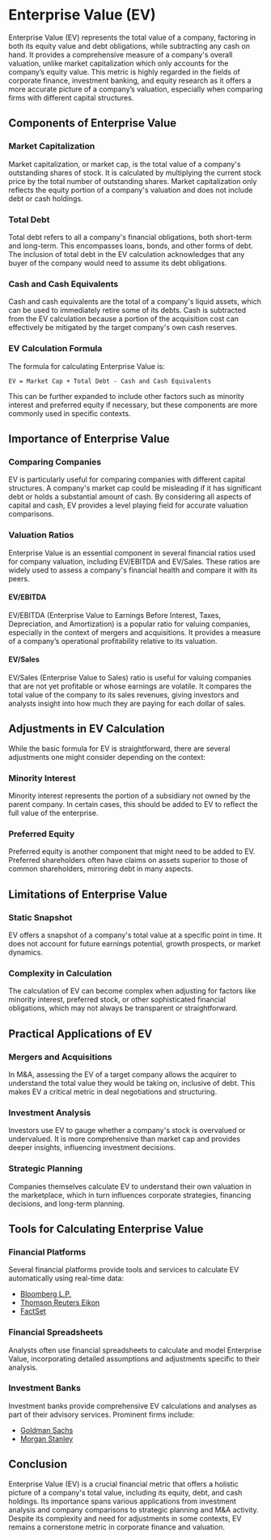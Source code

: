 # Enterprise Value (EV)

Enterprise Value (EV) represents the total value of a company, factoring in both its equity value and debt obligations, while subtracting any cash on hand. It provides a comprehensive measure of a company's overall valuation, unlike market capitalization which only accounts for the company’s equity value. This metric is highly regarded in the fields of corporate finance, investment banking, and equity research as it offers a more accurate picture of a company’s valuation, especially when comparing firms with different capital structures.

## Components of Enterprise Value

### Market Capitalization

Market capitalization, or market cap, is the total value of a company's outstanding shares of stock. It is calculated by multiplying the current stock price by the total number of outstanding shares. Market capitalization only reflects the equity portion of a company's valuation and does not include debt or cash holdings.

### Total Debt

Total debt refers to all a company's financial obligations, both short-term and long-term. This encompasses loans, bonds, and other forms of debt. The inclusion of total debt in the EV calculation acknowledges that any buyer of the company would need to assume its debt obligations.

### Cash and Cash Equivalents

Cash and cash equivalents are the total of a company's liquid assets, which can be used to immediately retire some of its debts. Cash is subtracted from the EV calculation because a portion of the acquisition cost can effectively be mitigated by the target company's own cash reserves.

### EV Calculation Formula

The formula for calculating Enterprise Value is:

```
EV = Market Cap + Total Debt - Cash and Cash Equivalents
```

This can be further expanded to include other factors such as minority interest and preferred equity if necessary, but these components are more commonly used in specific contexts.

## Importance of Enterprise Value

### Comparing Companies

EV is particularly useful for comparing companies with different capital structures. A company's market cap could be misleading if it has significant debt or holds a substantial amount of cash. By considering all aspects of capital and cash, EV provides a level playing field for accurate valuation comparisons.

### Valuation Ratios

Enterprise Value is an essential component in several financial ratios used for company valuation, including EV/EBITDA and EV/Sales. These ratios are widely used to assess a company's financial health and compare it with its peers.

#### EV/EBITDA

EV/EBITDA (Enterprise Value to Earnings Before Interest, Taxes, Depreciation, and Amortization) is a popular ratio for valuing companies, especially in the context of mergers and acquisitions. It provides a measure of a company’s operational profitability relative to its valuation.

#### EV/Sales

EV/Sales (Enterprise Value to Sales) ratio is useful for valuing companies that are not yet profitable or whose earnings are volatile. It compares the total value of the company to its sales revenues, giving investors and analysts insight into how much they are paying for each dollar of sales.

## Adjustments in EV Calculation

While the basic formula for EV is straightforward, there are several adjustments one might consider depending on the context:

### Minority Interest

Minority interest represents the portion of a subsidiary not owned by the parent company. In certain cases, this should be added to EV to reflect the full value of the enterprise.

### Preferred Equity

Preferred equity is another component that might need to be added to EV. Preferred shareholders often have claims on assets superior to those of common shareholders, mirroring debt in many aspects.

## Limitations of Enterprise Value

### Static Snapshot

EV offers a snapshot of a company's total value at a specific point in time. It does not account for future earnings potential, growth prospects, or market dynamics.

### Complexity in Calculation

The calculation of EV can become complex when adjusting for factors like minority interest, preferred stock, or other sophisticated financial obligations, which may not always be transparent or straightforward.

## Practical Applications of EV

### Mergers and Acquisitions

In M&A, assessing the EV of a target company allows the acquirer to understand the total value they would be taking on, inclusive of debt. This makes EV a critical metric in deal negotiations and structuring.

### Investment Analysis

Investors use EV to gauge whether a company's stock is overvalued or undervalued. It is more comprehensive than market cap and provides deeper insights, influencing investment decisions.

### Strategic Planning

Companies themselves calculate EV to understand their own valuation in the marketplace, which in turn influences corporate strategies, financing decisions, and long-term planning.

## Tools for Calculating Enterprise Value

### Financial Platforms

Several financial platforms provide tools and services to calculate EV automatically using real-time data:
- [Bloomberg L.P.](https://www.bloomberg.com/professional/solution/fixed-income-and-liability-management/)
- [Thomson Reuters Eikon](https://www.refinitiv.com/en/products/eikon-trading-software)
- [FactSet](https://www.factset.com/)

### Financial Spreadsheets

Analysts often use financial spreadsheets to calculate and model Enterprise Value, incorporating detailed assumptions and adjustments specific to their analysis.

### Investment Banks

Investment banks provide comprehensive EV calculations and analyses as part of their advisory services. Prominent firms include:
- [Goldman Sachs](https://www.goldmansachs.com/)
- [Morgan Stanley](https://www.morganstanley.com/)

## Conclusion

Enterprise Value (EV) is a crucial financial metric that offers a holistic picture of a company's total value, including its equity, debt, and cash holdings. Its importance spans various applications from investment analysis and company comparisons to strategic planning and M&A activity. Despite its complexity and need for adjustments in some contexts, EV remains a cornerstone metric in corporate finance and valuation. 
